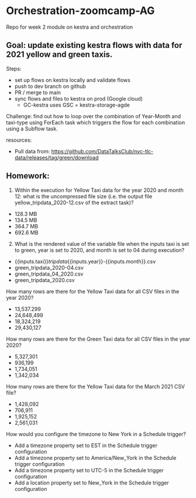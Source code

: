 # Orchestration-zoomcamp-AG
Repo for week 2 module on kestra and orchestration

## Goal: update existing kestra flows with data for 2021 yellow and green taxis.

Steps:
- set up flows on kestra locally and validate flows
- push to dev branch on github
- PR / merge to main
- sync flows and files to kestra on prod (Google cloud)
  - GC-kestra uses GSC = kestra-storage-agde

Challenge: find out how to loop over the combination of Year-Month and taxi-type using ForEach task which triggers the flow for each combination using a Subflow task.

resources: 
- Pull data from: https://github.com/DataTalksClub/nyc-tlc-data/releases/tag/green/download


## Homework:

1. Within the execution for Yellow Taxi data for the year 2020 and month 12: what is the uncompressed file size (i.e. the output file yellow_tripdata_2020-12.csv of the extract task)?
- 128.3 MB
- 134.5 MB
- 364.7 MB
- 692.6 MB

2. What is the rendered value of the variable file when the inputs taxi is set to green, year is set to 2020, and month is set to 04 during execution?
- {{inputs.taxi}}_tripdata_{{inputs.year}}-{{inputs.month}}.csv
- green_tripdata_2020-04.csv
- green_tripdata_04_2020.csv
- green_tripdata_2020.csv

How many rows are there for the Yellow Taxi data for all CSV files in the year 2020?
- 13,537.299
- 24,648,499
- 18,324,219
- 29,430,127

How many rows are there for the Green Taxi data for all CSV files in the year 2020?
- 5,327,301
- 936,199
- 1,734,051
- 1,342,034

How many rows are there for the Yellow Taxi data for the March 2021 CSV file?
- 1,428,092
- 706,911
- 1,925,152
- 2,561,031

How would you configure the timezone to New York in a Schedule trigger?
- Add a timezone property set to EST in the Schedule trigger configuration
- Add a timezone property set to America/New_York in the Schedule trigger configuration
- Add a timezone property set to UTC-5 in the Schedule trigger configuration
- Add a location property set to New_York in the Schedule trigger configuration
